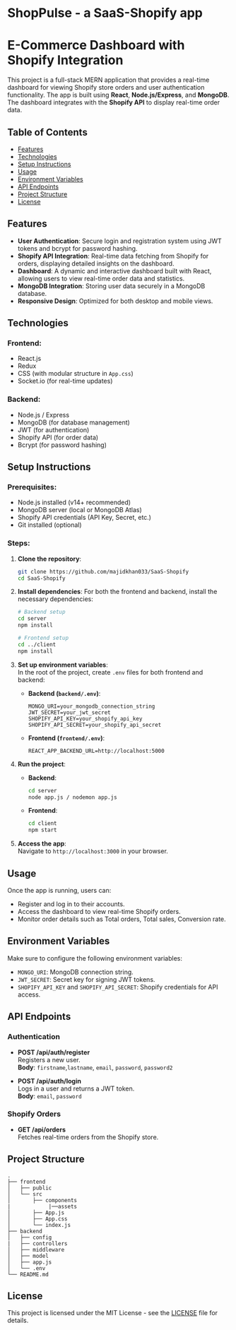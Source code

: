 # ShopPulse - a SaaS-Shopify app

# E-Commerce Dashboard with Shopify Integration

This project is a full-stack MERN application that provides a real-time dashboard for viewing Shopify store orders and user authentication functionality. The app is built using **React**, **Node.js/Express**, and **MongoDB**. The dashboard integrates with the **Shopify API** to display real-time order data.

## Table of Contents

- [Features](#features)
- [Technologies](#technologies)
- [Setup Instructions](#setup-instructions)
- [Usage](#usage)
- [Environment Variables](#environment-variables)
- [API Endpoints](#api-endpoints)
- [Project Structure](#project-structure)
- [License](#license)

## Features

- **User Authentication**: Secure login and registration system using JWT tokens and bcrypt for password hashing.
- **Shopify API Integration**: Real-time data fetching from Shopify for orders, displaying detailed insights on the dashboard.
- **Dashboard**: A dynamic and interactive dashboard built with React, allowing users to view real-time order data and statistics.
- **MongoDB Integration**: Storing user data securely in a MongoDB database.
- **Responsive Design**: Optimized for both desktop and mobile views.

## Technologies

### Frontend:
- React.js
- Redux
- CSS (with modular structure in `App.css`)
- Socket.io (for real-time updates)

### Backend:
- Node.js / Express
- MongoDB (for database management)
- JWT (for authentication)
- Shopify API (for order data)
- Bcrypt (for password hashing)

## Setup Instructions

### Prerequisites:
- Node.js installed (v14+ recommended)
- MongoDB server (local or MongoDB Atlas)
- Shopify API credentials (API Key, Secret, etc.)
- Git installed (optional)

### Steps:

1. **Clone the repository**:
   ```bash
   git clone https://github.com/majidkhan033/SaaS-Shopify
   cd SaaS-Shopify
   ```

2. **Install dependencies**:
   For both the frontend and backend, install the necessary dependencies:
   ```bash
   # Backend setup
   cd server
   npm install

   # Frontend setup
   cd ../client
   npm install
   ```

3. **Set up environment variables**:  
   In the root of the project, create `.env` files for both frontend and backend:

   - **Backend (`backend/.env`)**:
     ```plaintext
     MONGO_URI=your_mongodb_connection_string
     JWT_SECRET=your_jwt_secret
     SHOPIFY_API_KEY=your_shopify_api_key
     SHOPIFY_API_SECRET=your_shopify_api_secret
     ```

   - **Frontend (`frontend/.env`)**:
     ```plaintext
     REACT_APP_BACKEND_URL=http://localhost:5000
     ```

4. **Run the project**:
   - **Backend**: 
     ```bash
     cd server
     node app.js / nodemon app.js
     ```
   - **Frontend**: 
     ```bash
     cd client
     npm start
     ```

5. **Access the app**:  
   Navigate to `http://localhost:3000` in your browser.

## Usage

Once the app is running, users can:

- Register and log in to their accounts.
- Access the dashboard to view real-time Shopify orders.
- Monitor order details such as Total orders, Total sales, Conversion rate.

## Environment Variables

Make sure to configure the following environment variables:

- `MONGO_URI`: MongoDB connection string.
- `JWT_SECRET`: Secret key for signing JWT tokens.
- `SHOPIFY_API_KEY` and `SHOPIFY_API_SECRET`: Shopify credentials for API access.

## API Endpoints

### Authentication

- **POST /api/auth/register**  
  Registers a new user.  
  **Body**: `firstname`,`lastname`, `email`, `password`, `password2`

- **POST /api/auth/login**  
  Logs in a user and returns a JWT token.  
  **Body**: `email`, `password`

### Shopify Orders

- **GET /api/orders**  
  Fetches real-time orders from the Shopify store.

## Project Structure

```plaintext
.
├── frontend
│   ├── public
│   └── src
│       ├── components
|            |──assets
│       ├── App.js
│       ├── App.css
│       └── index.js
├── backend
│   ├── config
|   ├── controllers
│   ├── middleware
│   ├── model
│   ├── app.js
│   └── .env
└── README.md
```

## License

This project is licensed under the MIT License - see the [LICENSE](LICENSE) file for details.

